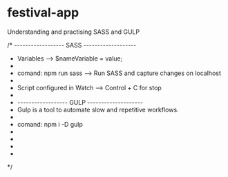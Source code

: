 # festival-app
Understanding and practising SASS and GULP 



/*  ------------------ SASS -------------------
*   Variables --> $nameVariable = value;
*   
*   comand: npm run sass --> Run SASS and capture changes on localhost
*  
*   Script configured in Watch --> Control + C for stop
*    
*  ------------------ GULP --------------------
*   Gulp is a tool to automate slow and repetitive workflows.
*   
*   comand: npm i -D gulp 
*
*
*
*
*/
